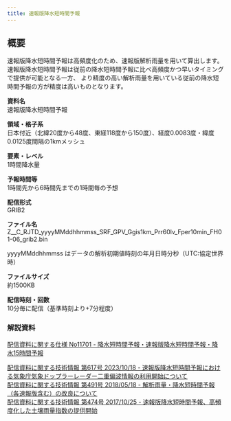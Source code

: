 ```yaml
---
title: 速報版降水短時間予報
---
```


## 概要
速報版降水短時間予報は高頻度化のため、速報版解析雨量を用いて算出します。
速報版降水短時間予報は従前の降水短時間予報に比べ高頻度かつ早いタイミングで提供が可能となる一方、
より精度の高い解析雨量を用いている従前の降水短時間予報の方が精度は高いものとなります。

**資料名** <br/>
速報版降水短時間予報

**領域・格子系** <br/>
日本付近（北緯20度から48度、東経118度から150度）、経度0.0083度・緯度0.0125度間隔の1kmメッシュ

**要素・レベル** <br/>
1時間降水量

**予報時間等** <br/>
1時間先から6時間先までの1時間毎の予想

**配信形式** <br/>
GRIB2

**ファイル名** <br/>
Z__C_RJTD_yyyyMMddhhmmss_SRF_GPV_Ggis1km_Prr60lv_Fper10min_FH01-06_grib2.bin

yyyyMMddhhmmss はデータの解析初期値時刻の年月日時分秒（UTC:協定世界時）

**ファイルサイズ** <br/>
約1500KB

**配信時刻・回数** <br/>
10分毎に配信（基準時刻より+7分程度）

### 解説資料
[配信資料に関する仕様 No11701 - 降水短時間予報・速報版降水短時間予報・降水15時間予報](https://www.data.jma.go.jp/suishin/shiyou/pdf/no11701)


[配信資料に関する技術情報 第617号 2023/10/18 - 速報版降水短時間予報における気象庁気象ドップラーレーダー二重偏波情報の利用開始について](https://dmdata.jp/docs/jma/technical/618.pdf) <br/>
[配信資料に関する技術情報 第491号 2018/05/18 - 解析雨量・降水短時間予報（各速報版含む）の改良について](https://dmdata.jp/docs/jma/technical/491.pdf) <br/>
[配信資料に関する技術情報 第474号 2017/10/25 - 速報版降水短時間予報、高頻度化した土壌雨量指数の提供開始](https://dmdata.jp/docs/jma/technical/474.pdf)
